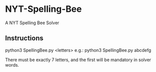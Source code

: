 # NYT-Spelling-Bee
A NYT Spelling Bee Solver

## Instructions
python3 SpellingBee.py &lt;letters&gt;
e.g.:
python3 SpellingBee.py abcdefg

There must be exactly 7 letters, and the first will be mandatory in solver words.
